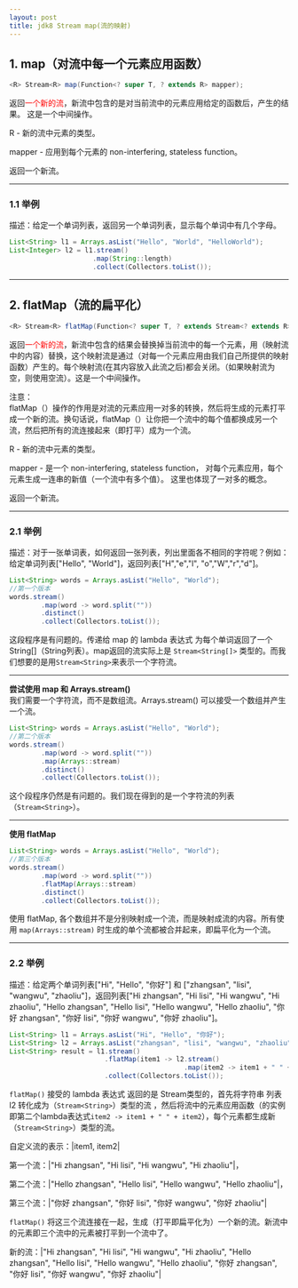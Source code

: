 ```yaml
---
layout: post
title: jdk8 Stream map(流的映射)
---
```


## 1. map（对流中每一个元素应用函数）

```java
<R> Stream<R> map(Function<? super T, ? extends R> mapper);
```

返回<font color="#FF0000">一个新的流</font>，新流中包含的是对当前流中的元素应用给定的函数后，产生的结果。
这是一个中间操作。

R - 新的流中元素的类型。  

mapper - 应用到每个元素的 non-interfering, stateless function。  

返回一个新流。  

----------------------------------------

### 1.1 举例

描述：给定一个单词列表，返回另一个单词列表，显示每个单词中有几个字母。

```java
List<String> l1 = Arrays.asList("Hello", "World", "HelloWorld");
List<Integer> l2 = l1.stream()
                     .map(String::length)
                     .collect(Collectors.toList());
```

----------------------------------------

## 2. flatMap（流的扁平化）

```java
<R> Stream<R> flatMap(Function<? super T, ? extends Stream<? extends R>> mapper);
```

返回<font color="#FF0000">一个新的流</font>，新流中包含的结果会替换掉当前流中的每一个元素，用（映射流中的内容）替换，这个映射流是通过（对每一个元素应用由我们自己所提供的映射函数）产生的。每个映射流(在其内容放入此流之后)都会关闭。（如果映射流为空，则使用空流）。这是一个中间操作。

注意：  
flatMap（）操作的作用是对流的元素应用一对多的转换，然后将生成的元素打平成一个新的流。换句话说，flatMap（）让你把一个流中的每个值都换成另一个流，然后把所有的流连接起来（即打平）成为一个流。

R - 新的流中元素的类型。  

mapper - 是一个 non-interfering, stateless function， 对每个元素应用，每个元素生成一连串的新值（一个流中有多个值）。  这里也体现了一对多的概念。

返回一个新流。  

----------------------------------------

### 2.1 举例

描述：对于一张单词表，如何返回一张列表，列出里面各不相同的字符呢？例如：给定单词列表["Hello", "World"]，返回列表["H","e","l", "o","W","r","d"]。

```java
List<String> words = Arrays.asList("Hello", "World");
//第一个版本
words.stream()
        .map(word -> word.split(""))
        .distinct()
        .collect(Collectors.toList());
```

这段程序是有问题的。传递给 map 的 lambda 表达式 为每个单词返回了一个 String[]（String列表）。map返回的流实际上是 `Stream<String[]>` 类型的。而我们想要的是用`Stream<String>`来表示一个字符流。

----------------------------------------

**尝试使用 map 和 Arrays.stream()**  
我们需要一个字符流，而不是数组流。Arrays.stream() 可以接受一个数组并产生一个流。

```java
List<String> words = Arrays.asList("Hello", "World");
//第二个版本
words.stream()
        .map(word -> word.split(""))
        .map(Arrays::stream)
        .distinct()
        .collect(Collectors.toList());
```

这个段程序仍然是有问题的。我们现在得到的是一个字符流的列表（`Stream<String>`）。

----------------------------------------

**使用 flatMap**  

```java
List<String> words = Arrays.asList("Hello", "World");
//第三个版本
words.stream()
        .map(word -> word.split(""))
        .flatMap(Arrays::stream)
        .distinct()
        .collect(Collectors.toList());
```

使用 flatMap, 各个数组并不是分别映射成一个流，而是映射成流的内容。所有使用 `map(Arrays::stream)` 时生成的单个流都被合并起来，即扁平化为一个流。

----------------------------------------

### 2.2 举例

描述：给定两个单词列表["Hi", "Hello", "你好"] 和 ["zhangsan", "lisi", "wangwu", "zhaoliu"]，返回列表["Hi zhangsan", "Hi lisi", "Hi wangwu", "Hi zhaoliu", "Hello zhangsan", "Hello lisi", "Hello wangwu", "Hello zhaoliu", "你好 zhangsan", "你好 lisi", "你好 wangwu", "你好 zhaoliu"]。

```java
List<String> l1 = Arrays.asList("Hi", "Hello", "你好");
List<String> l2 = Arrays.asList("zhangsan", "lisi", "wangwu", "zhaoliu");
List<String> result = l1.stream()
                        .flatMap(item1 -> l2.stream()
                                            .map(item2 -> item1 + " " + item2))
                        .collect(Collectors.toList());
```

`flatMap()` 接受的 lambda 表达式 返回的是 Stream<String>类型的，首先将字符串 列表 l2 转化成为（`Stream<String>`）类型的流 ，然后将流中的元素应用函数（的实例即第二个lambda表达式`item2 -> item1 + " " + item2`），每个元素都生成新（`Stream<String>`）类型的流。  

自定义流的表示：\|item1, item2\|  

第一个流：\|"Hi zhangsan", "Hi lisi", "Hi wangwu", "Hi zhaoliu"\|，  

第二个流：\|"Hello zhangsan", "Hello lisi", "Hello wangwu", "Hello zhaoliu"\|，  

第三个流：\|"你好 zhangsan", "你好 lisi", "你好 wangwu", "你好 zhaoliu"\|  

`flatMap()` 将这三个流连接在一起，生成（打平即扁平化为）一个新的流。新流中的元素即三个流中的元素被打平到一个流中了。

新的流：\|"Hi zhangsan", "Hi lisi", "Hi wangwu", "Hi zhaoliu", "Hello zhangsan", "Hello lisi", "Hello wangwu", "Hello zhaoliu", "你好 zhangsan", "你好 lisi", "你好 wangwu", "你好 zhaoliu"\|